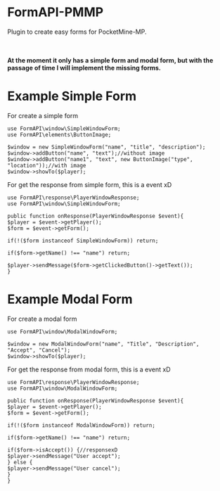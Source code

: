 # FormAPI-PMMP
Plugin to create easy forms for PocketMine-MP.

<br><br>
**At the moment it only has a simple form and modal form, but with the passage of time I will implement the missing forms.**
# Example Simple Form
For create a simple form
```
use FormAPI\window\SimpleWindowForm;
use FormAPI\elements\ButtonImage;

$window = new SimpleWindowForm("name", "title", "description");
$window->addButton("name", "text");//without image
$window->addButton("name1", "text", new ButtonImage("type", "location"));//with image
$window->showTo($player);
```

For get the response from simple form, this is a event xD
```
use FormAPI\response\PlayerWindowResponse;
use FormAPI\window\SimpleWindowForm;

public function onResponse(PlayerWindowResponse $event){
$player = $event->getPlayer();
$form = $event->getForm();

if(!($form instanceof SimpleWindowForm)) return;

if($form->getName() !== "name") return;

$player->sendMessage($form->getClickedButton()->getText());
}
```
# Example Modal Form
For create a modal form
```
use FormAPI\window\ModalWindowForm;

$window = new ModalWindowForm("name", "Title", "Description", "Accept", "Cancel");
$window->showTo($player);
```

For get the response from modal form, this is a event xD
```
use FormAPI\response\PlayerWindowResponse;
use FormAPI\window\ModalWindowForm;

public function onResponse(PlayerWindowResponse $event){
$player = $event->getPlayer();
$form = $event->getForm();

if(!($form instanceof ModalWindowForm)) return;

if($form->getName() !== "name") return;

if($form->isAccept()) {//responsexD
$player->sendMessage("User accept");
} else {
$player->sendMessage("User cancel");
}
}
```